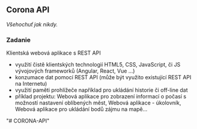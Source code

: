 ##  Corona API 

*Všehochuť jak nikdy.*

### Zadanie
Klientská webová aplikace s REST API

* využití čistě klientských technologií HTML5, CSS, JavaScript, či JS vývojových frameworků (Angular, React, Vue ...)
* konzumace dat pomocí REST API (může být využito existující REST API na Internetu)
* využití paměti prohlížeče například pro ukládání historie či off-line dat
* příklad projektu: Webová aplikace pro zobrazení informací o počasí s možností nastavení oblíbených měst, Webová aplikace - úkolovník, Webová aplikace pro ukládání bodů zájmu na mapě...

"# CORONA-API" 
